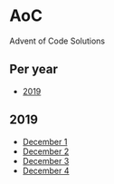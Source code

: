 # AoC
Advent of Code Solutions

## Per year

* [2019](2019/)

## 2019

* [December 1](2019/01/)
* [December 2](2019/02/)
* [December 3](2019/03/)
* [December 4](2019/04/)
<!-- * [December 5](2019/05/) -->
<!-- * [December 6](2019/06/) -->
<!-- * [December 7](2019/07/) -->
<!-- * [December 8](2019/08/) -->
<!-- * [December 9](2019/09/) -->
<!-- * [December 10](2019/10/) -->
<!-- * [December 11](2019/11/) -->
<!-- * [December 12](2019/12/) -->
<!-- * [December 13](2019/13/) -->
<!-- * [December 14](2019/14/) -->
<!-- * [December 15](2019/15/) -->
<!-- * [December 16](2019/16/) -->
<!-- * [December 17](2019/17/) -->
<!-- * [December 18](2019/18/) -->
<!-- * [December 19](2019/19/) -->
<!-- * [December 20](2019/20/) -->
<!-- * [December 21](2019/21/) -->
<!-- * [December 22](2019/22/) -->
<!-- * [December 23](2019/23/) -->
<!-- * [December 24](2019/24/) -->
<!-- * [December 25](2019/25/) -->
